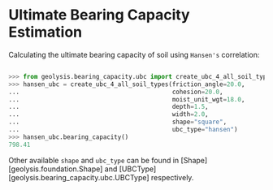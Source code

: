 # Ultimate Bearing Capacity Estimation

Calculating the ultimate bearing capacity of soil using ``Hansen's``
correlation:

```python

>>> from geolysis.bearing_capacity.ubc import create_ubc_4_all_soil_types
>>> hansen_ubc = create_ubc_4_all_soil_types(friction_angle=20.0,
...                                          cohesion=20.0,
...                                          moist_unit_wgt=18.0,
...                                          depth=1.5,
...                                          width=2.0,
...                                          shape="square",
...                                          ubc_type="hansen")
>>> hansen_ubc.bearing_capacity()
798.41

```

Other available `shape` and `ubc_type` can be found in
[Shape][geolysis.foundation.Shape] and
[UBCType][geolysis.bearing_capacity.ubc.UBCType] respectively.
